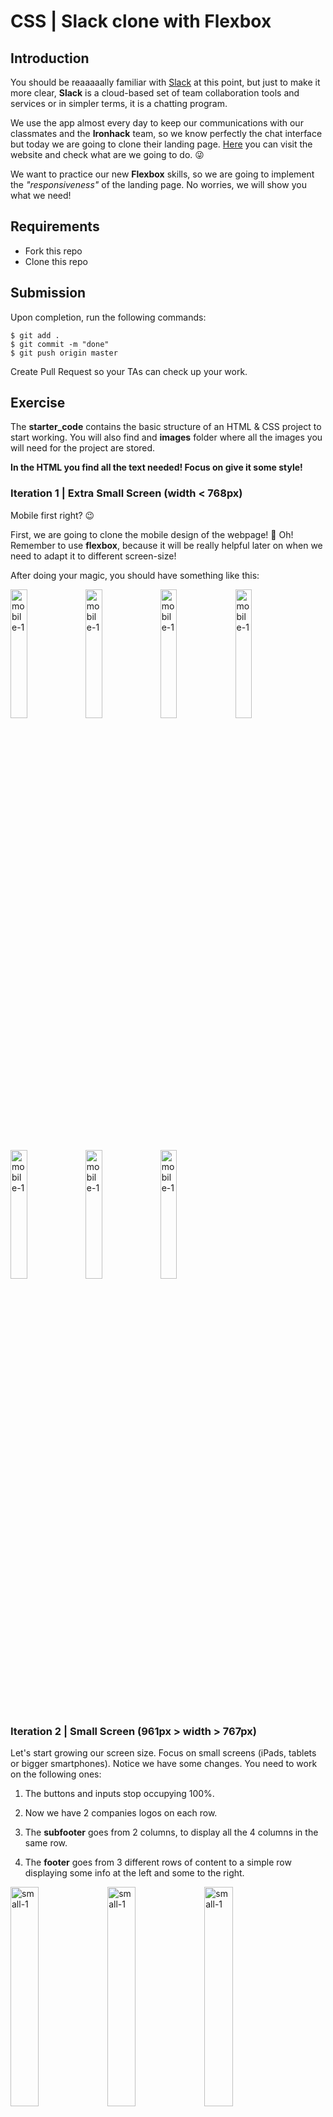 # CSS | Slack clone with Flexbox

## Introduction

You should be reaaaaally familiar with [Slack](https://www.slack.com/) at this point, but just to make it more clear, **Slack** is a cloud-based set of team collaboration tools and services or in simpler terms, it is a chatting program.

We use the app almost every day to keep our communications with our classmates and the **Ironhack** team, so we know perfectly the chat interface but today we are going to clone their landing page. [Here](https://www.slack.com/) you can visit the website and check what are we going to do. :stuck_out_tongue_winking_eye:

We want to practice our new **Flexbox** skills, so we are going to implement the *"responsiveness"* of the landing page. No worries, we will show you what we need!


## Requirements

- Fork this repo
- Clone this repo

## Submission

Upon completion, run the following commands:
```
$ git add .
$ git commit -m "done"
$ git push origin master
```
Create Pull Request so your TAs can check up your work.

## Exercise

The **starter_code** contains the basic structure of an HTML & CSS project to start working. You will also find and **images** folder where all the images you will need for the project are stored.

**In the HTML you find all the text needed! Focus on give it some style!**

### Iteration 1 | Extra Small Screen (width < 768px)

Mobile first right? :wink: 

First, we are going to clone the mobile design of the webpage! 📱 Oh! Remember to use **flexbox**, because it will be really helpful later on when we need to adapt it to different screen-size!
 
After doing your magic, you should have something like this:

<img src="https://user-images.githubusercontent.com/23629340/33178991-38f26dcc-d068-11e7-8ebd-3e0ef8d72ad4.gif" alt="mobile-1" style="width:23%">


<img src="https://user-images.githubusercontent.com/23629340/33178659-3a19db82-d067-11e7-85a5-62eeb67a0645.png" alt="mobile-1" style="width:23%">

<img src="https://user-images.githubusercontent.com/23629340/33178689-508d3b48-d067-11e7-9b9f-e6548b71cecd.png" alt="mobile-1" style="width:23%">

<img src="https://user-images.githubusercontent.com/23629340/33178733-685542ac-d067-11e7-8a72-39ac499bf0f4.png" alt="mobile-1" style="width:23%">

<img src="https://user-images.githubusercontent.com/23629340/33178749-6e4442bc-d067-11e7-9d0b-b141b790baa0.png" alt="mobile-1" style="width:23%">

<img src="https://user-images.githubusercontent.com/23629340/33178753-74a135de-d067-11e7-8e96-6b27ea3f258f.png" alt="mobile-1" style="width:23%">

<img src="https://user-images.githubusercontent.com/23629340/33178771-7cf0f440-d067-11e7-9676-0a61eb7c8568.png" alt="mobile-1" style="width:23%">


### Iteration 2 | Small Screen (961px > width > 767px)

Let's start growing our screen size. Focus on small screens (iPads, tablets or bigger smartphones). Notice we have some changes. You need to work on the following ones: 

1. The buttons and inputs stop occupying 100%.

2. Now we have 2 companies logos on each row.

3. The **subfooter** goes from 2 columns, to display all the 4 columns in the same row.

4. The **footer** goes from 3 different rows of content to a simple row displaying some info at the left and some to the right.

<img src="https://user-images.githubusercontent.com/23629340/33179399-8b29965a-d069-11e7-881a-667a1ca65f09.gif" alt="small-1" style="width:30%">

<img src="https://user-images.githubusercontent.com/23629340/33179329-53cf51fe-d069-11e7-8445-fd29ea7f72b7.png" alt="small-1" style="width:30%">

<img src="https://user-images.githubusercontent.com/23629340/33179319-4baeedc2-d069-11e7-8b93-9faf914bf856.png" alt="small-1" style="width:30%">

<img src="https://user-images.githubusercontent.com/23629340/33179312-433f1374-d069-11e7-86e9-cc329b545dbc.png" alt="small-1" style="width:30%">

<img src="https://user-images.githubusercontent.com/23629340/33179339-5a8e8f28-d069-11e7-909b-045ee2f6126b.png" alt="small-1" style="width:30%">

### Iteration 3 | Medium Screen (1024px > width > 960px)

The easiest change we will have. You should display 3 logos per row on the **"You're in good company"** section. Easy peasy!

<img src="https://user-images.githubusercontent.com/23629340/33180156-17eac5e4-d06c-11e7-85b6-60197aa9ec48.gif" alt="medium-1" style="width:50%">


### Iteration 4 | Large Screen (width > 1200px)

Last one! Some small changes and we are done! 

1. Our **nav-bar** starts to show all the menu links, so go ahead, remove the collapse icon and add the list.

2. On the top of the webpage, the image is displayed in line with the "Where work happens" text. If you are using `flex-box` (you must :wink: ), this should be super easy!

<img src="https://user-images.githubusercontent.com/23629340/33180433-f5016870-d06c-11e7-96d4-ac6e08ccd008.gif" alt="medium-1" style="width:48%">

<img src="https://user-images.githubusercontent.com/23629340/33180340-a19dc6f6-d06c-11e7-9ab6-a6090940d613.png" alt="medium-1" style="width:48%">

<img src="https://user-images.githubusercontent.com/23629340/33180353-b49700b0-d06c-11e7-9e87-e54735699ad5.png" alt="medium-1" style="width:48%">

<img src="https://user-images.githubusercontent.com/23629340/33180357-bda7665e-d06c-11e7-8a2f-4d647de32944.png" alt="medium-1" style="width:48%">


Happy coding! ❤️
